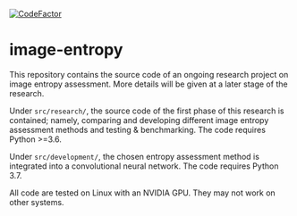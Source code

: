 [![CodeFactor](https://www.codefactor.io/repository/github/xphyro/image-entropy/badge)](https://www.codefactor.io/repository/github/xphyro/image-entropy)

# image-entropy
This repository contains the source code of an ongoing research project on image
entropy assessment. More details will be given at a later stage of the research.

Under `src/research/`, the source code of the first phase of this research is
contained; namely, comparing and developing different image entropy assessment
methods and testing & benchmarking. The code requires Python >=3.6.

Under `src/development/`, the chosen entropy assessment method is integrated
into a convolutional neural network. The code requires Python 3.7.

All code are tested on Linux with an NVIDIA GPU. They may not work on other
systems.
